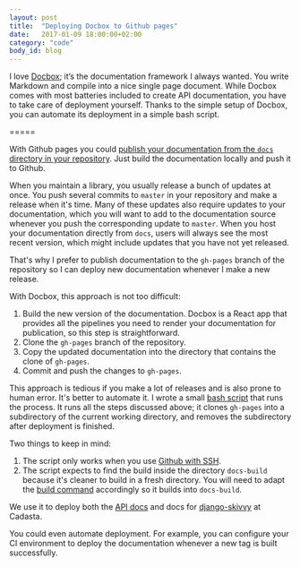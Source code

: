 ```yaml
---
layout: post
title:  "Deploying Docbox to Github pages"
date:   2017-01-09 18:00:00+02:00
category: "code"
body_id: blog
---
```


I love [Docbox](https://github.com/mapbox/docbox); it’s the documentation framework I always wanted. You write Markdown and compile into a nice single page document. While Docbox comes with most batteries included to create API documentation, you have to take care of deployment yourself. Thanks to the simple setup of Docbox, you can automate its deployment in a simple bash script. 

=====

With Github pages you could [publish your documentation from the `docs` directory in your repository](https://help.github.com/articles/configuring-a-publishing-source-for-github-pages/#publishing-your-github-pages-site-from-a-docs-folder-on-your-master-branch). Just build the documentation locally and push it to Github. 

When you maintain a library, you usually release a bunch of updates at once. You push several commits to `master` in your repository and make a release when it's time. Many of these updates also require updates to your documentation, which you will want to add to the documentation source whenever you push the corresponding update to `master`. When you host your documentation directly from `docs`, users will always see the most recent version, which might include updates that you have not yet released. 

That's why I prefer to publish documentation to the `gh-pages` branch of the repository so I can deploy new documentation whenever I make a new release. 

With Docbox, this approach is not too difficult:

1. Build the new version of the documentation. Docbox is a React app that provides all the pipelines you need to render your documentation for publication, so this step is straightforward. 
2. Clone the `gh-pages` branch of the repository.
3. Copy the updated documentation into the directory that contains the clone of `gh-pages`.
4. Commit and push the changes to `gh-pages`.

This approach is tedious if you make a lot of releases and is also prone to human error. It's better to automate it. I wrote a small [bash script](https://gist.github.com/oliverroick/067def5929ad94e35523bd89e7f49309) that runs the process. It runs all the steps discussed above; it clones `gh-pages` into a subdirectory of the current working directory, and removes the subdirectory after deployment is finished. 


Two things to keep in mind: 

1. The script only works when you use [Github with SSH](https://help.github.com/articles/which-remote-url-should-i-use/#cloning-with-ssh-urls).
2. The script expects to find the build inside the directory `docs-build` because it's cleaner to build in a fresh directory. You will need to adapt the [build command](https://github.com/mapbox/docbox/blob/master/package.json#L11) accordingly so it builds into `docs-build`.

We use it to deploy both the [API docs](https://cadasta.github.io/api-docs/) and docs for [django-skivvy](https://cadasta.github.io/django-skivvy/#django-skivvy) at Cadasta.

You could even automate deployment. For example, you can configure your CI environment to deploy the documentation whenever a new tag is built successfully.
